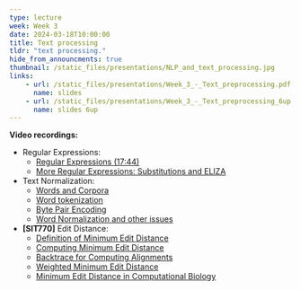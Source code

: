 ```yaml
---
type: lecture
week: Week 3
date: 2024-03-18T10:00:00
title: Text processing
tldr: "text processing."
hide_from_announcments: true
thumbnail: /static_files/presentations/NLP_and_text_processing.jpg
links: 
    - url: /static_files/presentations/Week_3_-_Text_preprocessing.pdf
      name: slides
    - url: /static_files/presentations/Week_3_-_Text_preprocessing_6up.pdf
      name: slides 6up
---
```

**Video recordings:**
- Regular Expressions:
    - [Regular Expressions (17:44)](https://youtu.be/Rgy0Oj5xcDA)
    - [More Regular Expressions: Substitutions and ELIZA](http://example.com)
- Text Normalization:
    - [Words and Corpora](http://example.com)
    - [Word tokenization](http://example.com)
    - [Byte Pair Encoding](http://example.com)
    - [Word Normalization and other issues](http://example.com)
- **[SIT770]** Edit Distance:
    - [Definition of Minimum Edit Distance](http://example.com)
    - [Computing Minimum Edit Distance](http://example.com)
    - [Backtrace for Computing Alignments](http://example.com)
    - [Weighted Minimum Edit Distance](http://example.com)
    - [Minimum Edit Distance in Computational Biology](http://example.com)
